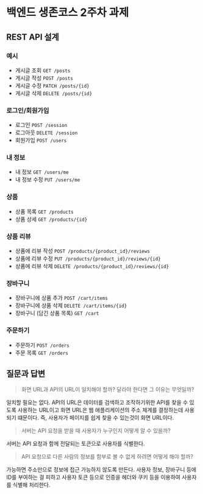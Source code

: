 # 백엔드 생존코스 2주차 과제

## REST API 설계

### 예시

- 게시글 조회 `GET /posts`
- 게시글 작성 `POST /posts`
- 게시글 수정 `PATCH /posts/{id}`
- 게시글 삭제 `DELETE /posts/{id}`

### 로그인/회원가입

- 로그인 `POST /session`
- 로그아웃 `DELETE /session`
- 회원가입 `POST /users`

### 내 정보

- 내 정보 `GET /users/me`
- 내 정보 수정 `PUT /users/me`

### 상품

- 상품 목록 `GET /products`
- 상품 상세 `GET /products/{id}`

### 상품 리뷰

- 상품에 리뷰 작성 `POST /products/{product_id}/reviews`
- 상품에 리뷰 수정 `PUT /products/{product_id}/reviews/{id}`
- 상품에 리뷰 삭제 `DELETE /products/{product_id}/reviews/{id}`

### 장바구니

- 장바구니에 상품 추가 `POST /cart/items`
- 장바구니에 상품 삭제 `DELETE /cart/items/{id}`
- 장바구니 (담긴 상품 목록) `GET /cart`

### 주문하기

- 주문하기 `POST /orders`
- 주문 목록 `GET /orders`

## 질문과 답변

> 화면 URL과 API의 URL이 일치해야 할까? 달라야 한다면 그 이유는 무엇일까?

일치할 필요는 없다.
API의 URL은 데이터를 검색하고 조작하기위한 API를 찾을 수 있도록 사용하는 URL이고
화면 URL은 웹 애플리케이션의 주소 체계를 결정하는데 사용되기 떄문이다.
즉, 사용자가 페이지를 쉽게 찾을 수 있는것이 화면 URL이다.

> 서버는 API 요청을 받을 때 사용자가 누구인지 어떻게 알 수 있을까?

서버는 API 요청과 함께 전달되는 토큰으로 사용자를 식별한다.

> API 요청으로 다른 사람의 정보를 함부로 볼 수 없게 하려면 어떻게 해야 할까?

가능하면 주소만으로 정보에 접근 가능하지 않도록 만든다.
사용자 정보, 장바구니 등에 ID를 부여하는 걸 피하고 사용자 토큰 등으로 인증을 헤더와 쿠키 등을 이용하여 사용자를 식별해 처리한다.